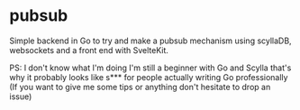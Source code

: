 # pubsub
Simple backend in Go to try and make a pubsub mechanism using scyllaDB, websockets and a front end with SvelteKit.

PS: I don't know what I'm doing I'm still a beginner with Go and Scylla that's why it probably looks like s*** for people actually writing Go professionally (If you want to give me some tips or anything don't hesitate to drop an issue)
